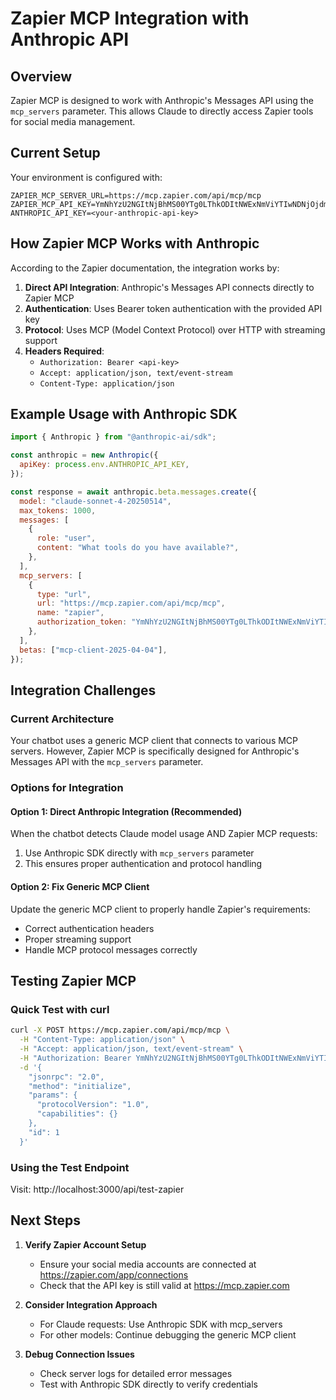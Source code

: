 # Zapier MCP Integration with Anthropic API

## Overview

Zapier MCP is designed to work with Anthropic's Messages API using the `mcp_servers` parameter. This allows Claude to directly access Zapier tools for social media management.

## Current Setup

Your environment is configured with:
```env
ZAPIER_MCP_SERVER_URL=https://mcp.zapier.com/api/mcp/mcp
ZAPIER_MCP_API_KEY=YmNhYzU2NGItNjBhMS00YTg0LThkODItNWExNmViYTIwNDNjOjdmNzk2ZTYxLWY3OWQtNGY2OC1iZDQwLWJhYWE5MWE0MzI4NQ==
ANTHROPIC_API_KEY=<your-anthropic-api-key>
```

## How Zapier MCP Works with Anthropic

According to the Zapier documentation, the integration works by:

1. **Direct API Integration**: Anthropic's Messages API connects directly to Zapier MCP
2. **Authentication**: Uses Bearer token authentication with the provided API key
3. **Protocol**: Uses MCP (Model Context Protocol) over HTTP with streaming support
4. **Headers Required**:
   - `Authorization: Bearer <api-key>`
   - `Accept: application/json, text/event-stream`
   - `Content-Type: application/json`

## Example Usage with Anthropic SDK

```javascript
import { Anthropic } from "@anthropic-ai/sdk";

const anthropic = new Anthropic({
  apiKey: process.env.ANTHROPIC_API_KEY,
});

const response = await anthropic.beta.messages.create({
  model: "claude-sonnet-4-20250514",
  max_tokens: 1000,
  messages: [
    {
      role: "user",
      content: "What tools do you have available?",
    },
  ],
  mcp_servers: [
    {
      type: "url",
      url: "https://mcp.zapier.com/api/mcp/mcp",
      name: "zapier",
      authorization_token: "YmNhYzU2NGItNjBhMS00YTg0LThkODItNWExNmViYTIwNDNjOjdmNzk2ZTYxLWY3OWQtNGY2OC1iZDQwLWJhYWE5MWE0MzI4NQ==",
    },
  ],
  betas: ["mcp-client-2025-04-04"],
});
```

## Integration Challenges

### Current Architecture
Your chatbot uses a generic MCP client that connects to various MCP servers. However, Zapier MCP is specifically designed for Anthropic's Messages API with the `mcp_servers` parameter.

### Options for Integration

#### Option 1: Direct Anthropic Integration (Recommended)
When the chatbot detects Claude model usage AND Zapier MCP requests:
1. Use Anthropic SDK directly with `mcp_servers` parameter
2. This ensures proper authentication and protocol handling

#### Option 2: Fix Generic MCP Client
Update the generic MCP client to properly handle Zapier's requirements:
- Correct authentication headers
- Proper streaming support
- Handle MCP protocol messages correctly

## Testing Zapier MCP

### Quick Test with curl
```bash
curl -X POST https://mcp.zapier.com/api/mcp/mcp \
  -H "Content-Type: application/json" \
  -H "Accept: application/json, text/event-stream" \
  -H "Authorization: Bearer YmNhYzU2NGItNjBhMS00YTg0LThkODItNWExNmViYTIwNDNjOjdmNzk2ZTYxLWY3OWQtNGY2OC1iZDQwLWJhYWE5MWE0MzI4NQ==" \
  -d '{
    "jsonrpc": "2.0",
    "method": "initialize",
    "params": {
      "protocolVersion": "1.0",
      "capabilities": {}
    },
    "id": 1
  }'
```

### Using the Test Endpoint
Visit: http://localhost:3000/api/test-zapier

## Next Steps

1. **Verify Zapier Account Setup**
   - Ensure your social media accounts are connected at https://zapier.com/app/connections
   - Check that the API key is still valid at https://mcp.zapier.com

2. **Consider Integration Approach**
   - For Claude requests: Use Anthropic SDK with mcp_servers
   - For other models: Continue debugging the generic MCP client

3. **Debug Connection Issues**
   - Check server logs for detailed error messages
   - Test with Anthropic SDK directly to verify credentials